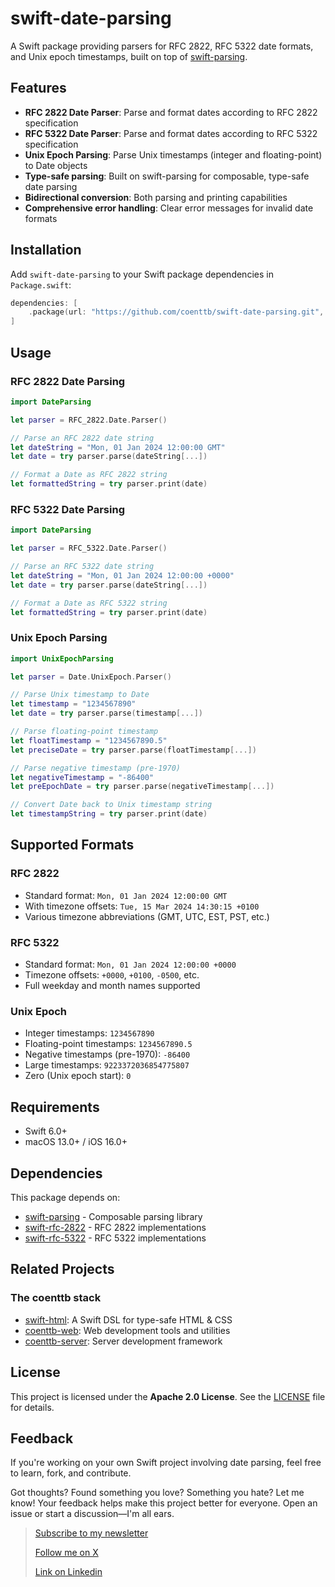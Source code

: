 # swift-date-parsing

A Swift package providing parsers for RFC 2822, RFC 5322 date formats, and Unix epoch timestamps, built on top of [swift-parsing](https://github.com/pointfreeco/swift-parsing).

## Features

- **RFC 2822 Date Parser**: Parse and format dates according to RFC 2822 specification
- **RFC 5322 Date Parser**: Parse and format dates according to RFC 5322 specification
- **Unix Epoch Parsing**: Parse Unix timestamps (integer and floating-point) to Date objects
- **Type-safe parsing**: Built on swift-parsing for composable, type-safe date parsing
- **Bidirectional conversion**: Both parsing and printing capabilities
- **Comprehensive error handling**: Clear error messages for invalid date formats

## Installation

Add `swift-date-parsing` to your Swift package dependencies in `Package.swift`:

```swift
dependencies: [
    .package(url: "https://github.com/coenttb/swift-date-parsing.git", from: "0.1.0")
]
```

## Usage

### RFC 2822 Date Parsing

```swift
import DateParsing

let parser = RFC_2822.Date.Parser()

// Parse an RFC 2822 date string
let dateString = "Mon, 01 Jan 2024 12:00:00 GMT"
let date = try parser.parse(dateString[...])

// Format a Date as RFC 2822 string
let formattedString = try parser.print(date)
```

### RFC 5322 Date Parsing

```swift
import DateParsing

let parser = RFC_5322.Date.Parser()

// Parse an RFC 5322 date string
let dateString = "Mon, 01 Jan 2024 12:00:00 +0000"
let date = try parser.parse(dateString[...])

// Format a Date as RFC 5322 string
let formattedString = try parser.print(date)
```

### Unix Epoch Parsing

```swift
import UnixEpochParsing

let parser = Date.UnixEpoch.Parser()

// Parse Unix timestamp to Date
let timestamp = "1234567890"
let date = try parser.parse(timestamp[...])

// Parse floating-point timestamp
let floatTimestamp = "1234567890.5"
let preciseDate = try parser.parse(floatTimestamp[...])

// Parse negative timestamp (pre-1970)
let negativeTimestamp = "-86400"
let preEpochDate = try parser.parse(negativeTimestamp[...])

// Convert Date back to Unix timestamp string
let timestampString = try parser.print(date)
```

## Supported Formats

### RFC 2822
- Standard format: `Mon, 01 Jan 2024 12:00:00 GMT`
- With timezone offsets: `Tue, 15 Mar 2024 14:30:15 +0100`
- Various timezone abbreviations (GMT, UTC, EST, PST, etc.)

### RFC 5322
- Standard format: `Mon, 01 Jan 2024 12:00:00 +0000`
- Timezone offsets: `+0000`, `+0100`, `-0500`, etc.
- Full weekday and month names supported

### Unix Epoch
- Integer timestamps: `1234567890`
- Floating-point timestamps: `1234567890.5`
- Negative timestamps (pre-1970): `-86400`
- Large timestamps: `9223372036854775807`
- Zero (Unix epoch start): `0`

## Requirements

- Swift 6.0+
- macOS 13.0+ / iOS 16.0+

## Dependencies

This package depends on:
- [swift-parsing](https://github.com/pointfreeco/swift-parsing) - Composable parsing library
- [swift-rfc-2822](https://github.com/swift-web-standards/swift-rfc-2822) - RFC 2822 implementations
- [swift-rfc-5322](https://github.com/swift-web-standards/swift-rfc-5322) - RFC 5322 implementations

## Related Projects

### The coenttb stack

* [swift-html](https://www.github.com/coenttb/swift-html): A Swift DSL for type-safe HTML & CSS
* [coenttb-web](https://www.github.com/coenttb/coenttb-web): Web development tools and utilities
* [coenttb-server](https://www.github.com/coenttb/coenttb-server): Server development framework

## License

This project is licensed under the **Apache 2.0 License**. See the [LICENSE](LICENSE) file for details.

## Feedback

If you're working on your own Swift project involving date parsing, feel free to learn, fork, and contribute.

Got thoughts? Found something you love? Something you hate? Let me know! Your feedback helps make this project better for everyone. Open an issue or start a discussion—I'm all ears.

> [Subscribe to my newsletter](http://coenttb.com/en/newsletter/subscribe)
>
> [Follow me on X](http://x.com/coenttb)
> 
> [Link on Linkedin](https://www.linkedin.com/in/tenthijeboonkkamp)

